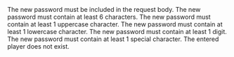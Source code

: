 <deflist id="passwordErrors">
	<def title="Enter password">
		The new password must be included in the request body.
	</def>
	<def title="Password must be at least 6 characters long">
		The new password must contain at least 6 characters.
	</def>
	<def title="Password must contain at least one large character">
		The new password must contain at least 1 uppercase character.
	</def>
	<def title="Password must contain at least one small character">
		The new password must contain at least 1 lowercase character.
	</def>
	<def title="Password must contain at least one number">
		The new password must contain at least 1 digit.
	</def>
	<def title="Password must contain at least one special character">
		The new password must contain at least 1 special character.
	</def>
</deflist>

<def title="Player doesn't exists" id="pde">
	The entered player does not exist.
</def>